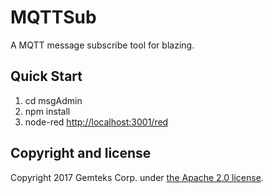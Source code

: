 # MQTTSub

A MQTT message subscribe tool for blazing.

## Quick Start

1. cd msgAdmin
2. npm install
3. node-red <http://localhost:3001/red>


## Copyright and license

Copyright 2017 Gemteks Corp. under [the Apache 2.0 license](LICENSE).